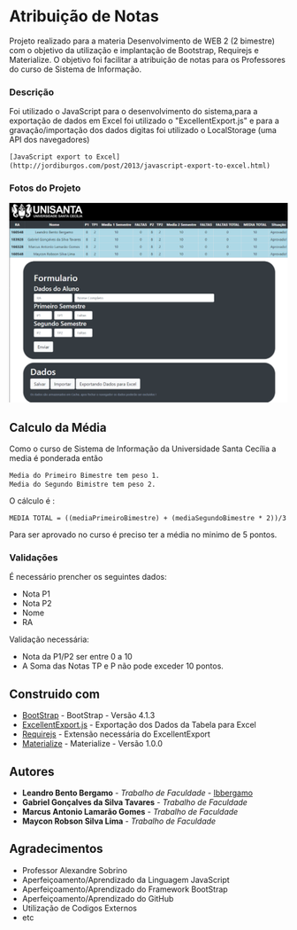 # Atribuição de Notas

Projeto realizado para a materia Desenvolvimento de WEB 2 (2 bimestre) com o objetivo da utilização e implantação de Bootstrap, Requirejs e Materialize.
O objetivo foi facilitar a atribuição de notas para os Professores do curso de Sistema de Informação.

### Descrição

Foi utilizado o JavaScript para o desenvolvimento do sistema,para a exportação de dados em Excel foi utilizado o "ExcellentExport.js" e para a gravação/importação dos dados digitas foi utilizado o LocalStorage (uma API dos navegadores)

```
[JavaScript export to Excel](http://jordiburgos.com/post/2013/javascript-export-to-excel.html)
```

### Fotos do Projeto
![Foto 1 - Site](https://raw.githubusercontent.com/lbbergamo/TP-Web2-AtribuicaodeNotas/master/Informativos/tela-inicial.png)

## Calculo da Média

Como o curso de Sistema de Informação da Universidade Santa Cecília a media é ponderada então
```
Media do Primeiro Bimestre tem peso 1. 
Media do Segundo Bimistre tem peso 2.
```

O cálculo é :
```
MEDIA TOTAL = ((mediaPrimeiroBimestre) + (mediaSegundoBimestre * 2))/3
```

Para ser aprovado no curso é preciso ter a média no minimo de 5 pontos.

### Validações 

É necessário prencher os seguintes dados:
* Nota P1
* Nota P2 
* Nome
* RA 

Validação necessária:
* Nota da P1/P2 ser entre 0 a 10
* A Soma das Notas TP e P não pode exceder 10 pontos.

## Construido com

* [BootStrap](https://getbootstrap.com.br/docs/4.1/getting-started/introduction/) - BootStrap - Versão 4.1.3
* [ExcellentExport.js](http://jordiburgos.com/post/2013/javascript-export-to-excel.html) - Exportação dos Dados da Tabela para Excel
* [Requirejs](https://requirejs.org/docs/start.html) - Extensão necessária do ExcellentExport
* [Materialize](https://materializecss.com/getting-started.html) - Materialize - Versão 1.0.0

## Autores

* **Leandro Bento Bergamo** - *Trabalho de Faculdade* - [lbbergamo](https://github.com/lbbergamo/)
* **Gabriel Gonçalves da Silva Tavares** - *Trabalho de Faculdade* 
* **Marcus Antonio Lamarão Gomes** - *Trabalho de Faculdade* 
* **Maycon Robson Silva Lima** - *Trabalho de Faculdade* 

## Agradecimentos

* Professor Alexandre Sobrino
* Aperfeiçoamento/Aprendizado da Linguagem JavaScript
* Aperfeiçoamento/Aprendizado do Framework BootStrap
* Aperfeiçoamento/Aprendizado do GitHub
* Utilização de Codigos Externos
* etc
